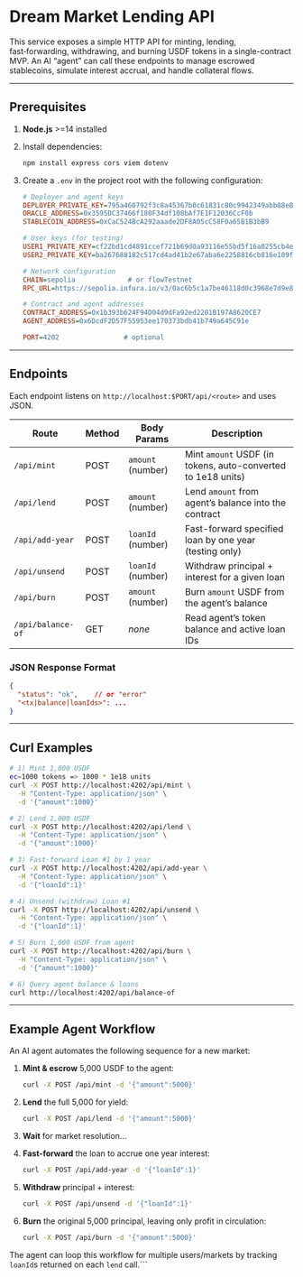 # Dream Market Lending API

This service exposes a simple HTTP API for minting, lending, fast‑forwarding, withdrawing, and burning USDF tokens in a single-contract MVP. An AI “agent” can call these endpoints to manage escrowed stablecoins, simulate interest accrual, and handle collateral flows.

---

## Prerequisites

1. **Node.js** >=14 installed
2. Install dependencies:

   ```bash
   npm install express cors viem dotenv
   ```
3. Create a `.env` in the project root with the following configuration:

   ```ini
   # Deployer and agent keys
   DEPLOYER_PRIVATE_KEY=795a460792f3c8a45367b0c61831c80c9942349abb88e8482ae7fcce2ef729df
   ORACLE_ADDRESS=0x3595DC37466f180F34df108bAf7E1F12036CcF0b
   STABLECOIN_ADDRESS=0xCaC524BcA292aaade2DF8A05cC58F0a65B1B3bB9

   # User keys (for testing)
   USER1_PRIVATE_KEY=cf22bd1cd4891ccef721b69d0a93116e55bd5f16a0255cb4e168cf5f9ae0304d
   USER2_PRIVATE_KEY=ba267688182c517cd4ad41b2e67aba6e2258816cb816e189f720c93ffefcc885

   # Network configuration
   CHAIN=sepolia             # or flowTestnet
   RPC_URL=https://sepolia.infura.io/v3/0ac6b5c1a7be46118d0c3968e7d9e82a

   # Contract and agent addresses
   CONTRACT_ADDRESS=0x1b393b624F94D04d9dFa92ed2201B197A8620CE7
   AGENT_ADDRESS=0x6DcdF2D57F55953ee170373bdb41b749a645C91e

   PORT=4202                # optional
   ```

---

## Endpoints

Each endpoint listens on `http://localhost:$PORT/api/<route>` and uses JSON.

| Route             | Method | Body Params       | Description                                                  |
| ----------------- | ------ | ----------------- | ------------------------------------------------------------ |
| `/api/mint`       | POST   | `amount` (number) | Mint `amount` USDF (in tokens, auto-converted to 1e18 units) |
| `/api/lend`       | POST   | `amount` (number) | Lend `amount` from agent’s balance into the contract         |
| `/api/add-year`   | POST   | `loanId` (number) | Fast-forward specified loan by one year (testing only)       |
| `/api/unsend`     | POST   | `loanId` (number) | Withdraw principal + interest for a given loan               |
| `/api/burn`       | POST   | `amount` (number) | Burn `amount` USDF from the agent’s balance                  |
| `/api/balance-of` | GET    | *none*            | Read agent’s token balance and active loan IDs               |

### JSON Response Format

```json
{
  "status": "ok",    // or "error"
  "<tx|balance|loanIds>": ...
}
```

---

## Curl Examples

```bash
# 1) Mint 1,000 USDF
ec=1000 tokens => 1000 * 1e18 units
curl -X POST http://localhost:4202/api/mint \
  -H "Content-Type: application/json" \
  -d '{"amount":1000}'

# 2) Lend 1,000 USDF
curl -X POST http://localhost:4202/api/lend \
  -H "Content-Type: application/json" \
  -d '{"amount":1000}'

# 3) Fast-forward Loan #1 by 1 year
curl -X POST http://localhost:4202/api/add-year \
  -H "Content-Type: application/json" \
  -d '{"loanId":1}'

# 4) Unsend (withdraw) Loan #1
curl -X POST http://localhost:4202/api/unsend \
  -H "Content-Type: application/json" \
  -d '{"loanId":1}'

# 5) Burn 1,000 USDF from agent
curl -X POST http://localhost:4202/api/burn \
  -H "Content-Type: application/json" \
  -d '{"amount":1000}'

# 6) Query agent balance & loans
curl http://localhost:4202/api/balance-of
```

---

## Example Agent Workflow

An AI agent automates the following sequence for a new market:

1. **Mint & escrow** 5,000 USDF to the agent:

   ```bash
   curl -X POST /api/mint -d '{"amount":5000}'
   ```
2. **Lend** the full 5,000 for yield:

   ```bash
   curl -X POST /api/lend -d '{"amount":5000}'
   ```
3. **Wait** for market resolution...
4. **Fast-forward** the loan to accrue one year interest:

   ```bash
   curl -X POST /api/add-year -d '{"loanId":1}'
   ```
5. **Withdraw** principal + interest:

   ```bash
   curl -X POST /api/unsend -d '{"loanId":1}'
   ```
6. **Burn** the original 5,000 principal, leaving only profit in circulation:

   ```bash
   curl -X POST /api/burn -d '{"amount":5000}'
   ```

The agent can loop this workflow for multiple users/markets by tracking `loanId`s returned on each `lend` call.\`\`\`
